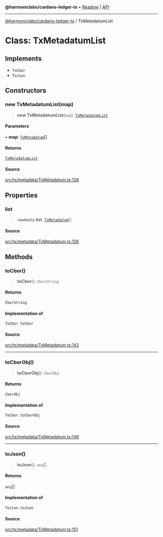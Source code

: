 **@harmoniclabs/cardano-ledger-ts** • [Readme](../Introduction.md) \| [API](../globals.md)

***

[@harmoniclabs/cardano-ledger-ts](../Introduction.md) / TxMetadatumList

# Class: TxMetadatumList

## Implements

- `ToCbor`
- `ToJson`

## Constructors

### new TxMetadatumList(map)

> **new TxMetadatumList**(`map`): [`TxMetadatumList`](TxMetadatumList.md)

#### Parameters

• **map**: [`TxMetadatum`](../type-aliases/TxMetadatum.md)[]

#### Returns

[`TxMetadatumList`](TxMetadatumList.md)

#### Source

[src/tx/metadata/TxMetadatum.ts:128](https://github.com/HarmonicLabs/cardano-ledger-ts/blob/d1659b0/src/tx/metadata/TxMetadatum.ts#L128)

## Properties

### list

> **`readonly`** **list**: [`TxMetadatum`](../type-aliases/TxMetadatum.md)[]

#### Source

[src/tx/metadata/TxMetadatum.ts:126](https://github.com/HarmonicLabs/cardano-ledger-ts/blob/d1659b0/src/tx/metadata/TxMetadatum.ts#L126)

## Methods

### toCbor()

> **toCbor**(): `CborString`

#### Returns

`CborString`

#### Implementation of

`ToCbor.toCbor`

#### Source

[src/tx/metadata/TxMetadatum.ts:142](https://github.com/HarmonicLabs/cardano-ledger-ts/blob/d1659b0/src/tx/metadata/TxMetadatum.ts#L142)

***

### toCborObj()

> **toCborObj**(): `CborObj`

#### Returns

`CborObj`

#### Implementation of

`ToCbor.toCborObj`

#### Source

[src/tx/metadata/TxMetadatum.ts:146](https://github.com/HarmonicLabs/cardano-ledger-ts/blob/d1659b0/src/tx/metadata/TxMetadatum.ts#L146)

***

### toJson()

> **toJson**(): `any`[]

#### Returns

`any`[]

#### Implementation of

`ToJson.toJson`

#### Source

[src/tx/metadata/TxMetadatum.ts:151](https://github.com/HarmonicLabs/cardano-ledger-ts/blob/d1659b0/src/tx/metadata/TxMetadatum.ts#L151)
